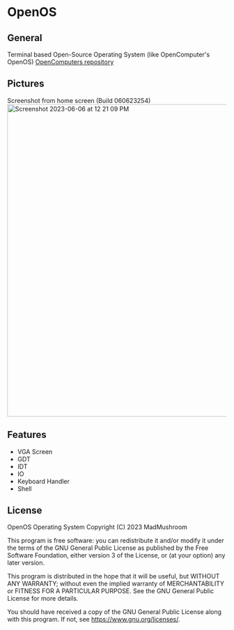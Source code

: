 # OpenOS

## General

Terminal based Open-Source Operating System (like OpenComputer's OpenOS) <a href="https://github.com/MightyPirates/OpenComputers">OpenComputers repository</a>

## Pictures

Screenshot from home screen (Build 060623254)
<img width="718" alt="Screenshot 2023-06-06 at 12 21 09 PM" src="https://github.com/Mad-Mushroom/OpenOS/assets/100442757/61e1a06e-a4a7-41bc-9667-e1891cb5dded">

## Features

* VGA Screen
* GDT
* IDT
* IO
* Keyboard Handler
* Shell

## License

OpenOS Operating System
Copyright (C) 2023 MadMushroom

This program is free software: you can redistribute it and/or modify
it under the terms of the GNU General Public License as published by
the Free Software Foundation, either version 3 of the License, or
(at your option) any later version.

This program is distributed in the hope that it will be useful,
but WITHOUT ANY WARRANTY; without even the implied warranty of
MERCHANTABILITY or FITNESS FOR A PARTICULAR PURPOSE.  See the
GNU General Public License for more details.

You should have received a copy of the GNU General Public License
along with this program.  If not, see <https://www.gnu.org/licenses/>.
